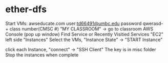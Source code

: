 # ether-dfs
Start VMs:
awseducate.com
user:td66491@umbc.edu
password qwerasd-  + class number(CMSC #)
"MY CLASSROOM" -> go to classroom
AWS Console (pop up window)
Find Service or Recently Visitied Services "EC2"
left side "Instances" 
Select the VMs, "Instance State" -> "START Instance"

click each Instance, "connect" -> "SSH Client" 
The key is in misc folder
Stop the instances when complete